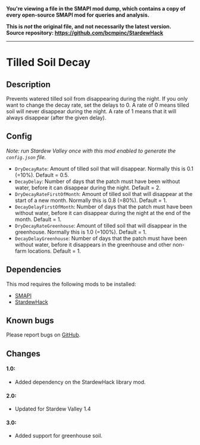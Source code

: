 **You're viewing a file in the SMAPI mod dump, which contains a copy of every open-source SMAPI mod
for queries and analysis.**

**This is _not_ the original file, and not necessarily the latest version.**  
**Source repository: https://github.com/bcmpinc/StardewHack**

----

# Tilled Soil Decay

## Description
Prevents watered tilled soil from disappearing during the night. If you only want to change the decay rate, set the delays to 0. A rate of 0 means tilled soil will never disappear during the night. A rate of 1 means that it will always disappear (after the given delay).

## Config
*Note: run Stardew Valley once with this mod enabled to generate the `config.json` file.*

* `DryDecayRate`: Amount of tilled soil that will disappear. Normally this is 0.1 (=10%). Default = 0.5.
* `DecayDelay`: Number of days that the patch must have been without water, before it can disappear during the night. Default = 2.
* `DryDecayRateFirstOfMonth`: Amount of tilled soil that will disappear at the start of a new month. Normally this is 0.8 (=80%). Default = 1.
* `DecayDelayFirstOfMonth`: Number of days that the patch must have been without water, before it can disappear during the night at the end of the month. Default = 1.
* `DryDecayRateGreenhouse`: Amount of tilled soil that will disappear in the greenhouse. Normally this is 1.0 (=100%). Default = 1.
* `DecayDelayGreenhouse`: Number of days that the patch must have been without water, before it disappears in the greenhouse and other non-farm locations. Default = 1.

## Dependencies
This mod requires the following mods to be installed:

* [SMAPI](https://www.nexusmods.com/stardewvalley/mods/2400)
* [StardewHack](https://www.nexusmods.com/stardewvalley/mods/3213)

## Known bugs
Please report bugs on [GitHub](https://github.com/bcmpinc/StardewHack/issues).

## Changes
#### 1.0:
* Added dependency on the StardewHack library mod.

#### 2.0:
* Updated for Stardew Valley 1.4

#### 3.0:
* Added support for greenhouse soil.
